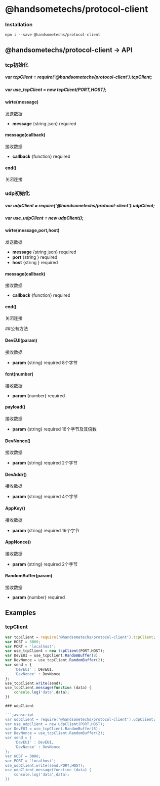 # @handsometechs/protocol-client


### Installation

	npm i --save @handsometechs/protocol-client


## @handsometechs/protocol-client -> API

### tcp初始化

##### var tcpClient = require('@handsometechs/protocol-client').tcpClient;
##### var use_tcpClient = new tcpClient(PORT,HOST);

#### wirte(message)
发送数据

*	**message** {string json} required

#### message(callback)
接收数据

*	**callback** {function} required

#### end()
关闭连接

### udp初始化

##### var udpClient = require('@handsometechs/protocol-client').udpClient;
##### var use_udpClient = new udpClient();

#### wirte(message,port,host)
发送数据

*	**message** {string json} required
*	**port** {string } required
*	**host** {string } required

#### message(callback)
接收数据

*	**callback** {function} required

#### end()
关闭连接

##公有方法

#### DevEUI(param)
接收数据

*	**param** {string} required 8个字节

#### fcnt(number)
接收数据

*	**param** {number} required

#### payload()
接收数据

*	**param** {string} required 16个字节及其倍数

#### DevNonce()
接收数据

*	**param** {string} required 2个字节

#### DevAddr()
接收数据

*	**param** {string} required 4个字节

#### AppKey()
接收数据

*	**param** {string} required 16个字节

#### AppNonce()
接收数据

*	**param** {string} required 2个字节

#### RandomBuffer(param)
接收数据

*	**param** {number} required


## Examples

### tcpClient

```javascript
var tcpClient = require('@handsometechs/protocol-client').tcpClient;
var HOST = 3000;
var PORT = 'localhost';
var use_tcpClient = new tcpClient(PORT,HOST);
var DevEUI = use_tcpClient.RandomBuffer(8);
var DevNonce = use_tcpClient.RandomBuffer(2);
var send = {
    'DevEUI' : DevEUI,
    'DevNonce' : DevNonce
};
use_tcpClient.write(send);
use_tcpClient.message(function (data) {
    console.log('data',data);
})

### udpClient

```javascript
var udpClient = require('@handsometechs/protocol-client').udpClient;
var use_udpClient = new udpClient(PORT,HOST);
var DevEUI = use_tcpClient.RandomBuffer(8);
var DevNonce = use_tcpClient.RandomBuffer(2);
var send = {
    'DevEUI' : DevEUI,
    'DevNonce' : DevNonce
};
var HOST = 3000;
var PORT = 'localhost';
use_udpClient.write(send,PORT,HOST);
use_udpClient.message(function (data) {
    console.log('data',data);
})

